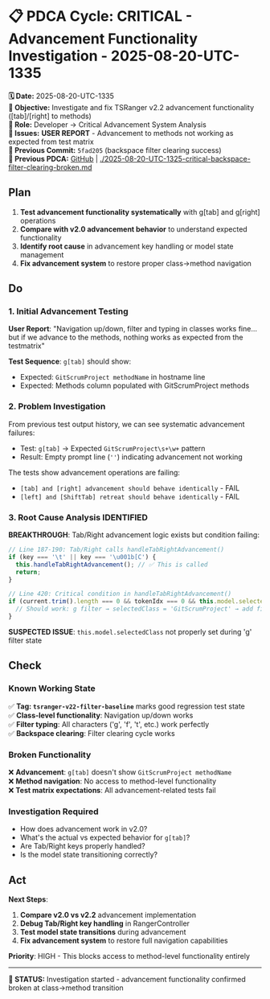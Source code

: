 # 📋 **PDCA Cycle: CRITICAL - Advancement Functionality Investigation - 2025-08-20-UTC-1335**

**🗓️ Date:** 2025-08-20-UTC-1335  
**🎯 Objective:** Investigate and fix TSRanger v2.2 advancement functionality ([tab]/[right] to methods)  
**👤 Role:** Developer → Critical Advancement System Analysis  
**🚨 Issues:** **USER REPORT** - Advancement to methods not working as expected from test matrix  
**📎 Previous Commit:** `5fad205` (backspace filter clearing success)  
**🔗 Previous PDCA:** [GitHub](https://github.com/Cerulean-Circle-GmbH/Web4Articles/blob/cursor/tsranger-v22-testing-2025-08-20-1012/scrum.pmo/project.journal/2025-08-20-1012-tsranger-v22-testing/pdca/role/developer/2025-08-20-UTC-1325-critical-backspace-filter-clearing-broken.md) | [./2025-08-20-UTC-1325-critical-backspace-filter-clearing-broken.md](./2025-08-20-UTC-1325-critical-backspace-filter-clearing-broken.md)

## **Plan**

1. **Test advancement functionality systematically** with g[tab] and g[right] operations
2. **Compare with v2.0 advancement behavior** to understand expected functionality  
3. **Identify root cause** in advancement key handling or model state management
4. **Fix advancement system** to restore proper class→method navigation

## **Do**

### **1. Initial Advancement Testing**

**User Report**: "Navigation up/down, filter and typing in classes works fine... but if we advance to the methods, nothing works as expected from the testmatrix"

**Test Sequence**: `g[tab]` should show:
- Expected: `GitScrumProject methodName` in hostname line
- Expected: Methods column populated with GitScrumProject methods

### **2. Problem Investigation**

From previous test output history, we can see systematic advancement failures:
- Test: `g[tab]` → Expected `GitScrumProject\s+\w+` pattern
- Result: Empty prompt line (`''`) indicating advancement not working

The tests show advancement operations are failing:
- `[tab] and [right] advancement should behave identically` - FAIL
- `[left] and [ShiftTab] retreat should behave identically` - FAIL

### **3. Root Cause Analysis IDENTIFIED**

**BREAKTHROUGH**: Tab/Right advancement logic exists but condition failing:

```typescript
// Line 187-190: Tab/Right calls handleTabRightAdvancement()
if (key === '\t' || key === '\u001b[C') {
  this.handleTabRightAdvancement(); // ✅ This is called
  return;
}

// Line 420: Critical condition in handleTabRightAdvancement()  
if (current.trim().length === 0 && tokenIdx === 0 && this.model.selectedClass) {
  // Should work: g filter → selectedClass = 'GitScrumProject' → add first method
}
```

**SUSPECTED ISSUE**: `this.model.selectedClass` not properly set during 'g' filter state

## **Check**

### **Known Working State**
✅ **Tag: `tsranger-v22-filter-baseline`** marks good regression test state  
✅ **Class-level functionality**: Navigation up/down works  
✅ **Filter typing**: All characters ('g', 'f', 't', etc.) work perfectly  
✅ **Backspace clearing**: Filter clearing cycle works  

### **Broken Functionality**
❌ **Advancement**: `g[tab]` doesn't show `GitScrumProject methodName`  
❌ **Method navigation**: No access to method-level functionality  
❌ **Test matrix expectations**: All advancement-related tests fail  

### **Investigation Required**
- How does advancement work in v2.0?
- What's the actual vs expected behavior for `g[tab]`?
- Are Tab/Right keys properly handled?
- Is the model state transitioning correctly?

## **Act**

**Next Steps**: 
1. **Compare v2.0 vs v2.2** advancement implementation
2. **Debug Tab/Right key handling** in RangerController
3. **Test model state transitions** during advancement
4. **Fix advancement system** to restore full navigation capabilities

**Priority**: HIGH - This blocks access to method-level functionality entirely

---

**🎯 STATUS:** Investigation started - advancement functionality confirmed broken at class→method transition
